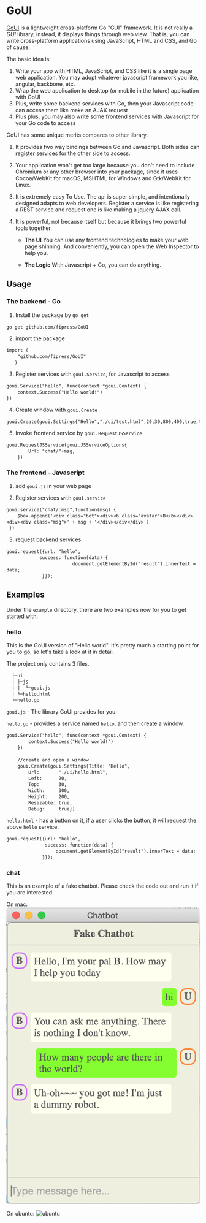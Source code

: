 # GoUI

[GoUI](https://fipress.org/project/goui) is a lightweight cross-platform Go "GUI" framework. It is not really a *GUI* library, instead, it displays things through web view. 
That is, you can write cross-platform applications using JavaScript, HTML and CSS, and Go of cause. 

The basic idea is:
1. Write your app with HTML, JavaScript, and CSS like it is a single page web application.
    You may adopt whatever javascript framework you like, angular, backbone, etc. 
2. Wrap the web application to desktop (or mobile in the future) application with GoUI
3. Plus, write some backend services with Go, then your Javascript code can access them like make an AJAX request
4. Plus plus, you may also write some frontend services with Javascript for your Go code to access   

GoUI has some unique merits compares to other library.

1. It provides two way bindings between Go and Javascript. Both sides can register services for the other side to access.

2. Your application won't get too large because you don't need to include Chromium or any other browser into your package, since it uses Cocoa/WebKit for macOS, MSHTML for Windows and Gtk/WebKit for Linux.

3. It is extremely easy To Use. The api is super simple, and intentionally designed adapts to web developers. Register a service is like registering a REST service and request one is like making a jquery AJAX call.

4. It is powerful, not because itself but because it brings two powerful tools together.
 
    - **The UI** You can use any frontend technologies to make your web page shinning. And conveniently, you can open the Web Inspector to help you. 
    
    - **The Logic** With Javascript + Go, you can do anything.  


## Usage
### The backend - Go
1. Install the package by `go get`
```
go get github.com/fipress/GoUI
``` 

2. import the package
```
import (
   	"github.com/fipress/GoUI"
   )
```

3. Register services with `goui.Service`, for Javascript to access
```
goui.Service("hello", func(context *goui.Context) {
	context.Success("Hello world!")
})
```

4. Create window with `goui.Create`
```
goui.Create(goui.Settings{"Hello","./ui/test.html",20,30,800,400,true,true})
```

5. Invoke frontend service by `goui.RequestJSService`
```
goui.RequestJSService(goui.JSServiceOptions{
		Url: "chat/"+msg,
	})
```

### The frontend - Javascript
1. add `goui.js` in your web page

2. Register services with `goui.service`
```
goui.service("chat/:msg",function(msg) {
    $box.append('<div class="bot"><div><b class="avatar">B</b></div><div><div class="msg">' + msg + '</div></div</div>')
 })
```

3. request backend services
```
goui.request({url: "hello",
            success: function(data) {
                        document.getElementById("result").innerText = data;
             }});
```

## Examples
Under the `example` directory, there are two examples now for you to get started with.

### hello
This is the GoUI version of "Hello world". It's pretty much a starting point for you to go, so let's take a look at it in detail. 

The project only contains 3 files.

```
  ├─ui
  | ├─js
  | |  └─goui.js 
  | └─hello.html
  └─hello.go
```

`goui.js` - The library GoUI provides for you.

`hello.go` - provides a service named `hello`, and then create a window.
```
goui.Service("hello", func(context *goui.Context) {
		context.Success("Hello world!")
	})

	//create and open a window
	goui.Create(goui.Settings{Title: "Hello",
		Url:       "./ui/hello.html",
		Left:      20,
		Top:       30,
		Width:     300,
		Height:    200,
		Resizable: true,
		Debug:     true})
```

`hello.html` - has a button on it, if a user clicks the button, it will request the above `hello` service.
```
goui.request({url: "hello",
              success: function(data) {
                  document.getElementById("result").innerText = data;
             }});
```

### chat
This is an example of a fake chatbot. Please check the code out and run it if you are interested.

On mac:
![mac](https://github.com/FIPress/GoUI/blob/master/example/chatbot/screenshots/chatbot-mac.png)

On ubuntu:
![ubuntu](https://github.com/FIPress/GoUI/blob/master/example/chatbot/screenshots/chatbot-ubuntu.png)
